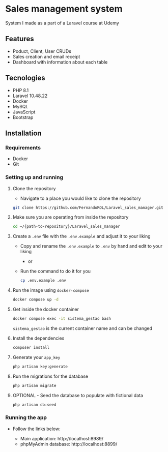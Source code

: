 # Sales management system

System I made as a part of a Laravel course at Udemy

## Features

- Poduct, Client, User CRUDs
- Sales creation and email receipt 
- Dashboard with information about each table

## Tecnologies 

- PHP 8.1
- Laravel 10.48.22
- Docker
- MySQL
- JavaScript
- Bootstrap

## Installation

### Requirements
- Docker
- Git 


### Setting up and running
1. Clone the repository

    - Navigate to a place you would like to clone the repository

    ```sh
    git clone https://github.com/FernandoROL/Laravel_sales_manager.git
    ```


2. Make sure you are operating from inside the repository
    ```sh
    cd ~/{path-to-repository}/Laravel_sales_manager
    ```


3. Create a `.env` file with the `.env.example` and adjust it to your liking

    - Copy and rename the `.env.example` to `.env` by hand and edit to your liking

        + or

    - Run the command to do it for you
        ```sh
        cp .env.example .env
        ```


4. Run the image using `docker-compose`

    ```sh
    docker compose up -d
    ```


5. Get inside the docker container 

    ```sh
    docker compose exec -it sistema_gestao bash
    ```
    `sistema_gestao` is the current container name and can be changed


6. Install the dependencies 

    ```sh
    composer install
    ```


7. Generate your `app_key`

    ```sh
    php artisan key:generate
    ```


8. Run the migrations for the database 

    ```sh
    php artisan migrate
    ```


9. OPTIONAL - Seed the database to populate with fictional data

    ```sh
    php artisan db:seed
    ```


### Running the app

- Follow the links below:

    - Main application: http://localhost:8989/
    - phpMyAdmin database: http://localhost:8899/